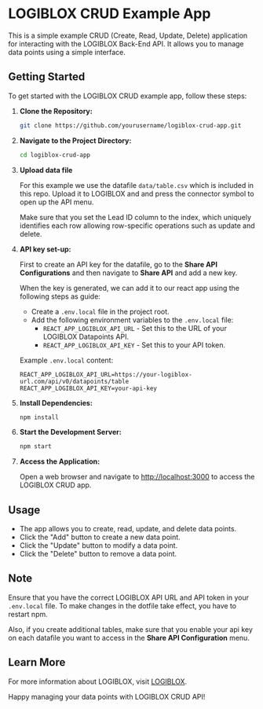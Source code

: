 # LOGIBLOX CRUD Example App

This is a simple example CRUD (Create, Read, Update, Delete) application for interacting with the LOGIBLOX Back-End API. It allows you to manage data points using a simple interface.

## Getting Started

To get started with the LOGIBLOX CRUD example app, follow these steps:

1. **Clone the Repository:**

   ```bash
   git clone https://github.com/yourusername/logiblox-crud-app.git
   ```

2. **Navigate to the Project Directory:**

   ```bash
   cd logiblox-crud-app
   ```

3. **Upload data file**

    For this example we use the datafile `data/table.csv` which is included in this repo. Upload it to LOGIBLOX and and press the connector symbol to open up the API menu. 

    Make sure that you set the Lead ID column to the index, which uniquely identifies each row allowing row-specific operations such as update and delete.

4. **API key set-up:**
    
    First to create an API key for the datafile, go to the __Share API Configurations__ and then navigate to __Share API__ and add a new key.
    
    When the key is generated, we can add it to our react app using the following steps as guide:


   - Create a `.env.local` file in the project root.
   - Add the following environment variables to the `.env.local` file:
     - `REACT_APP_LOGIBLOX_API_URL` - Set this to the URL of your LOGIBLOX Datapoints API.
     - `REACT_APP_LOGIBLOX_API_KEY` - Set this to your API token.

   Example `.env.local` content:

   ```plaintext
   REACT_APP_LOGIBLOX_API_URL=https://your-logiblox-url.com/api/v0/datapoints/table
   REACT_APP_LOGIBLOX_API_KEY=your-api-key
   ```


5. **Install Dependencies:**

   ```bash
   npm install
   ```

6. **Start the Development Server:**

   ```bash
   npm start
   ```

7. **Access the Application:**

   Open a web browser and navigate to [http://localhost:3000](http://localhost:3000) to access the LOGIBLOX CRUD app.

## Usage

- The app allows you to create, read, update, and delete data points.
- Click the "Add" button to create a new data point.
- Click the "Update" button to modify a data point.
- Click the "Delete" button to remove a data point.

## Note

Ensure that you have the correct LOGIBLOX API URL and API token in your `.env.local` file. To make changes in the dotfile take effect, you have to restart npm.

Also, if you create additional tables, make sure that you enable your api key on each datafile you want to access in the __Share API Configuration__ menu.

## Learn More

For more information about LOGIBLOX, visit [LOGIBLOX](https://logiblox.com).

Happy managing your data points with LOGIBLOX CRUD API!

